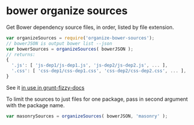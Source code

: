 # bower organize sources

Get Bower dependency source files, in order, listed by file extension.

``` js
var organizeSources = require('organize-bower-sources');
// bowerJSON is output bower list --json
var bowerSources = organizeSources( bowerJSON );
// returns:
{
  '.js': [ 'js-dep1/js-dep1.js', 'js-dep2/js-dep2.js', ... ],
  '.css': [ 'css-dep1/css-dep1.css', 'css-dep2/css-dep2.css', ... ],
}
```

See it [in use in grunt-fizzy-docs](https://github.com/metafizzy/grunt-fizzy-docs/blob/master/tasks/int-bower.js)

To limit the sources to just files for one package, pass in second argument with the package name.

``` js
var masonrySources = organizeSources( bowerJSON, 'masonry' );
```
